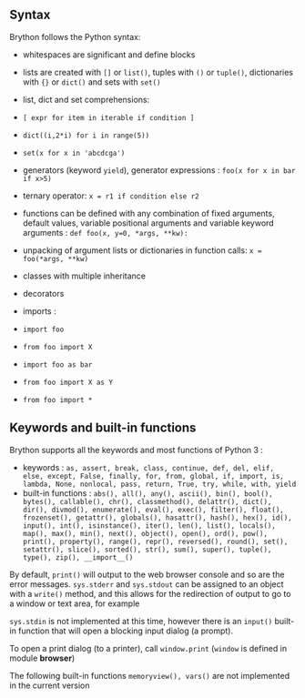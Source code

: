 Syntax
------

Brython follows the Python syntax:

- whitespaces are significant and define blocks
- lists are created with `[]` or `list()`, tuples with `()` or `tuple()`, dictionaries with `{}` or `dict()` and sets with `set()`
- list, dict and set comprehensions:

 - `[ expr for item in iterable if condition ]`
 - `dict((i,2*i) for i in range(5))`
 - `set(x for x in 'abcdcga')`

- generators (keyword `yield`), generator expressions : `foo(x for x in bar if x>5)`
- ternary operator: `x = r1 if condition else r2`
- functions can be defined with any combination of fixed arguments, default values, variable positional arguments 
 and variable keyword arguments : `def foo(x, y=0, *args, **kw):`
- unpacking of argument lists or dictionaries in function calls: `x = foo(*args, **kw)`
- classes with multiple inheritance
- decorators
- imports :  
 - `import foo`
 - `from foo import X`
 - `import foo as bar`
 - `from foo import X as Y`
 - `from foo import *`

Keywords and built-in functions
-------------------------------

Brython supports all the keywords and most functions of Python 3 :

- keywords : `as, assert, break, class, continue, def, del, elif, else, except, False, finally, for, from, global, if, import, is, lambda, None, nonlocal, pass, return, True, try, while, with, yield`
- built-in functions : `abs(), all(), any(), ascii(), bin(), bool(), bytes(), callable(), chr(), classmethod(), delattr(), dict(), dir(), divmod(), enumerate(), eval(), exec(), filter(), float(), frozenset(), getattr(), globals(), hasattr(), hash(), hex(), id(), input(), int(), isinstance(), iter(), len(), list(), locals(), map(), max(), min(), next(), object(), open(), ord(), pow(), print(), property(), range(), repr(), reversed(), round(), set(), setattr(), slice(), sorted(), str(), sum(), super(), tuple(), type(), zip(), __import__()`

By default, `print()` will output to the web browser console and so are the error messages. `sys.stderr` and `sys.stdout` can be assigned to an object with a `write()` method, and this allows for the redirection of output to go to a window or text area, for example

`sys.stdin` is not implemented at this time, however there is an `input()` built-in function that will open a blocking input dialog (a prompt).

To open a print dialog (to a printer), call `window.print` (`window` is defined in module **browser**)

The following built-in functions `memoryview(), vars()` are not implemented in the current version
